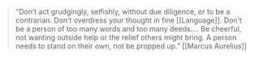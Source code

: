 > “Don’t act grudgingly, selfishly, without due diligence, or to be a contrarian. Don’t overdress your thought in fine [[Language]]. Don’t be a person of too many words and too many deeds…. Be cheerful, not wanting outside help or the relief others might bring. A person needs to stand on their own, not be propped up.”
> [[Marcus Aurelius]]
